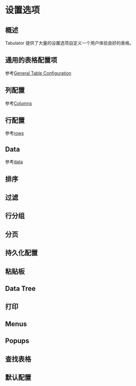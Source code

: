 # 设置选项

## 概述

Tabulator 提供了大量的设置选项自定义一个用户体验良好的表格。

## 通用的表格配置项

参考[General Table Configuration](https://tabulator.info/docs/5.5/options#table)

## 列配置

参考[Columns](https://tabulator.info/docs/5.5/options#columns)

## 行配置

参考[rows](https://tabulator.info/docs/5.5/options#rows)

## Data

参考[data](https://tabulator.info/docs/5.5/options#data)


## 排序

## 过滤

## 行分组

## 分页

## 持久化配置

## 粘贴板

## Data Tree

## 打印

## Menus

## Popups

## 查找表格

## 默认配置